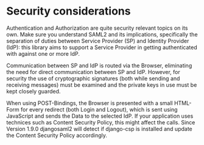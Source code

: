 Security considerations
=======================

Authentication and Authorization are quite security relevant topics on its own.
Make sure you understand SAML2 and its implications, specifically the
separation of duties between Service Provider (SP) and Identity Provider (IdP):
this library aims to support a Service Provider in getting authenticated with
against one or more IdP.

Communication between SP and IdP is routed via the Browser, eliminating the
need for direct communication between SP and IdP. However, for security the use
of cryptographic signatures (both while sending and receiving messages) must be
examined and the private keys in use must be kept closely guarded.

When using POST-Bindings, the Browser is presented with a small HTML-Form for
every redirect (both Login and Logout), which is sent using JavaScript and
sends the Data to the selected IdP. If your application uses technices such as
Content Security Policy, this might affect the calls. Since Version 1.9.0
djangosaml2 will detect if django-csp is installed and update the Content
Security Policy accordingly.
